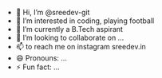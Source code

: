 - 👋 Hi, I’m @sreedev-git
- 👀 I’m interested in coding, playing football 
- 🌱 I’m currently a B.Tech aspirant 
- 💞️ I’m looking to collaborate on ...
- 📫 to reach me on instagram sreedev.in
- 😄 Pronouns: ...
- ⚡ Fun fact: ...

<!---
sreedev-git/sreedev-git is a ✨ special ✨ repository because its `README.md` (this file) appears on your GitHub profile.
You can click the Preview link to take a look at your changes.
--->
